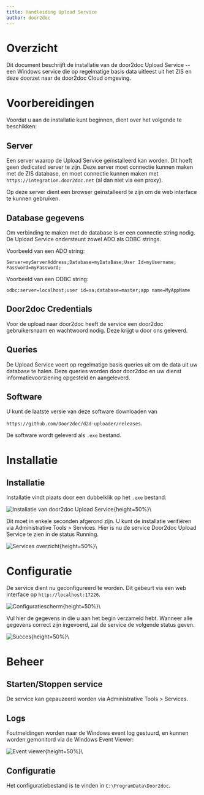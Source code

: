 ```yaml
---
title: Handleiding Upload Service
author: door2doc 
---
```


# Overzicht

Dit document beschrijft de installatie van de door2doc Upload Service -- een Windows service die op regelmatige basis 
data uitleest uit het ZIS en deze doorzet naar de door2doc Cloud omgeving.  

# Voorbereidingen

Voordat u aan de installatie kunt beginnen, dient over het volgende te beschikken:

## Server 
Een server waarop de Upload Service geïnstalleerd kan worden. Dit hoeft geen dedicated server te zijn. Deze server
moet connectie kunnen maken met de ZIS database, en moet connectie kunnen maken met `https://integration.door2doc.net` 
(al dan niet via een proxy).

Op deze server dient een browser geïnstalleerd te zijn om de web interface te kunnen gebruiken. 

## Database gegevens
Om verbinding te maken met de database is er een connectie string nodig. De Upload Service ondersteunt zowel ADO als ODBC 
strings. 

Voorbeeld van een ADO string: 

`Server=myServerAddress;Database=myDataBase;User Id=myUsername; Password=myPassword;`

Voorbeeld van een ODBC string: 

`odbc:server=localhost;user id=sa;database=master;app name=MyAppName`

## Door2doc Credentials
Voor de upload naar door2doc heeft de service een door2doc gebruikersnaam en wachtwoord nodig. Deze krijgt u door ons geleverd. 

## Queries
De Upload Service voert op regelmatige basis queries uit om de data uit uw database te halen. Deze queries worden door
door2doc en uw dienst informatievoorziening opgesteld en aangeleverd. 

## Software
U kunt de laatste versie van deze software downloaden van 

`https://github.com/Door2doc/d2d-uploader/releases`. 

De software wordt geleverd als `.exe` bestand.  

# Installatie

## Installatie 

Installatie vindt plaats door een dubbelklik op het `.exe` bestand:

![Installatie van door2doc Upload Service](install-software-1.png){height=50%}\   

Dit moet in enkele seconden afgerond zijn. U kunt de installatie verifiëren via Administrative Tools > Services. 
Hier is nu de service Door2doc Upload Service te zien in de status Running. 

![Services overzicht](running-service.png){height=50%}\ 

# Configuratie

De service dient nu geconfigureerd te worden. Dit gebeurt via een web interface op `http://localhost:17226`.

![Configuratiescherm](config-scherm.png){height=50%}\ 

Vul hier de gegevens in die u aan het begin verzameld hebt. Wanneer alle gegevens correct zijn ingevoerd, zal 
de service de volgende status geven. 

![Succes](configured-ok.png){height=50%}\ 

# Beheer

## Starten/Stoppen service

De service kan gepauzeerd worden via Administrative Tools > Services. 

## Logs 

Foutmeldingen worden naar de Windows event log gestuurd, en kunnen worden gemonitord via de Windows Event Viewer:

![Event viewer](eventviewer.png){height=50%}\

## Configuratie

Het configuratiebestand is te vinden in `C:\ProgramData\Door2doc`.